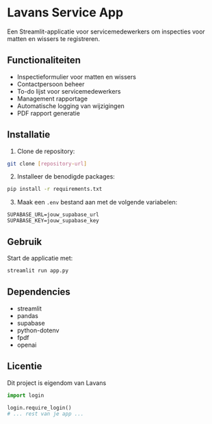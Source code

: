 # Lavans Service App

Een Streamlit-applicatie voor servicemedewerkers om inspecties voor matten en wissers te registreren.

## Functionaliteiten

- Inspectieformulier voor matten en wissers
- Contactpersoon beheer
- To-do lijst voor servicemedewerkers
- Management rapportage
- Automatische logging van wijzigingen
- PDF rapport generatie

## Installatie

1. Clone de repository:
```bash
git clone [repository-url]
```

2. Installeer de benodigde packages:
```bash
pip install -r requirements.txt
```

3. Maak een `.env` bestand aan met de volgende variabelen:
```
SUPABASE_URL=jouw_supabase_url
SUPABASE_KEY=jouw_supabase_key
```

## Gebruik

Start de applicatie met:
```bash
streamlit run app.py
```

## Dependencies

- streamlit
- pandas
- supabase
- python-dotenv
- fpdf
- openai

## Licentie

Dit project is eigendom van Lavans

```python
import login

login.require_login()
# ... rest van je app ... 